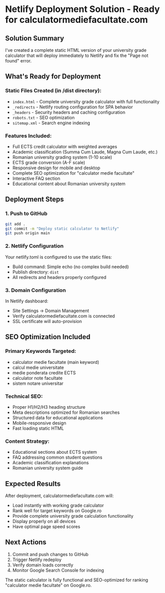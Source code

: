 # Netlify Deployment Solution - Ready for calculatormediefacultate.com

## Solution Summary
I've created a complete static HTML version of your university grade calculator that will deploy immediately to Netlify and fix the "Page not found" error.

## What's Ready for Deployment

### Static Files Created (in /dist directory):
- `index.html` - Complete university grade calculator with full functionality
- `_redirects` - Netlify routing configuration for SPA behavior
- `_headers` - Security headers and caching configuration
- `robots.txt` - SEO optimization
- `sitemap.xml` - Search engine indexing

### Features Included:
- Full ECTS credit calculator with weighted averages
- Academic classification (Summa Cum Laude, Magna Cum Laude, etc.)
- Romanian university grading system (1-10 scale)
- ECTS grade conversion (A-F scale)
- Responsive design for mobile and desktop
- Complete SEO optimization for "calculator medie facultate"
- Interactive FAQ section
- Educational content about Romanian university system

## Deployment Steps

### 1. Push to GitHub
```bash
git add .
git commit -m "Deploy static calculator to Netlify"
git push origin main
```

### 2. Netlify Configuration
Your netlify.toml is configured to use the static files:
- Build command: Simple echo (no complex build needed)
- Publish directory: `dist`
- All redirects and headers properly configured

### 3. Domain Configuration
In Netlify dashboard:
- Site Settings → Domain Management
- Verify calculatormediefacultate.com is connected
- SSL certificate will auto-provision

## SEO Optimization Included

### Primary Keywords Targeted:
- calculator medie facultate (main keyword)
- calcul medie universitate
- medie ponderata credite ECTS
- calculator note facultate
- sistem notare universitar

### Technical SEO:
- Proper H1/H2/H3 heading structure
- Meta descriptions optimized for Romanian searches
- Structured data for educational applications
- Mobile-responsive design
- Fast loading static HTML

### Content Strategy:
- Educational sections about ECTS system
- FAQ addressing common student questions
- Academic classification explanations
- Romanian university system guide

## Expected Results
After deployment, calculatormediefacultate.com will:
- Load instantly with working grade calculator
- Rank well for target keywords on Google.ro
- Provide complete university grade calculation functionality
- Display properly on all devices
- Have optimal page speed scores

## Next Actions
1. Commit and push changes to GitHub
2. Trigger Netlify redeploy
3. Verify domain loads correctly
4. Monitor Google Search Console for indexing

The static calculator is fully functional and SEO-optimized for ranking "calculator medie facultate" on Google.ro.